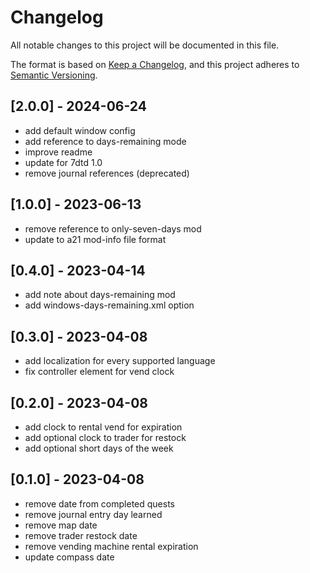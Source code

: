 # Changelog

All notable changes to this project will be documented in this file.

The format is based on [Keep a Changelog](https://keepachangelog.com/en/1.0.0/),
and this project adheres to [Semantic Versioning](https://semver.org/spec/v2.0.0.html).

## [2.0.0] - 2024-06-24

- add default window config
- add reference to days-remaining mode
- improve readme
- update for 7dtd 1.0
- remove journal references (deprecated)

## [1.0.0] - 2023-06-13

- remove reference to only-seven-days mod
- update to a21 mod-info file format

## [0.4.0] - 2023-04-14

- add note about days-remaining mod
- add windows-days-remaining.xml option

## [0.3.0] - 2023-04-08

- add localization for every supported language
- fix controller element for vend clock

## [0.2.0] - 2023-04-08

- add clock to rental vend for expiration
- add optional clock to trader for restock
- add optional short days of the week

## [0.1.0] - 2023-04-08

- remove date from completed quests
- remove journal entry day learned
- remove map date
- remove trader restock date
- remove vending machine rental expiration
- update compass date
